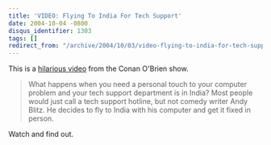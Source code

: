 ```yaml
---
title: 'VIDEO: Flying To India For Tech Support'
date: 2004-10-04 -0800
disqus_identifier: 1303
tags: []
redirect_from: "/archive/2004/10/03/video-flying-to-india-for-tech-support.aspx/"
---
```


This is a [hilarious video](http://methodshop.com/tech/articles/conan/)
from the Conan O'Brien show.

> What happens when you need a personal touch to your computer problem
> and your tech support department is in India? Most people would just
> call a tech support hotline, but not comedy writer Andy Blitz. He
> decides to fly to India with his computer and get it fixed in person.

Watch and find out.

